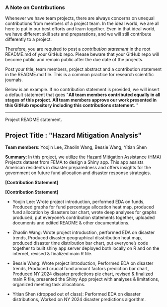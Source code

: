 ### A Note on Contributions

Whenever we have team projects, there are always concerns on unequal contributions from members of a project team. In the ideal world, we are all here to put in our best efforts and learn together. Even in that ideal world, we have different skill sets and preparations, and we will still contribute differently to a project. 

Therefore, you are required to post a *contribution statement* in the root README.md of your GitHub repo. Please beware that your GitHub repo will become public and remain public after the due date of the projects. 

Post your title, team members, project abstract and a contribution statement in the README.md file.  This is a common practice for research scientific journals. 

Below is an example. If no contribution statement is provided, we will insert a default statement that goes "**All team members contributed equally in all stages of this project. All team members approve our work presented in this GitHub repository including this contributions statement**. "

---
Project README statement.

## Project Title : "Hazard Mitigation Analysis"

**Team members**: Yoojin Lee, Zhaolin Wang, Bessie Wang, Yitian Shen

**Summary**: In this project, we utilize the Hazard Mitigation Assistance (HMA) Projects dataset from FEMA to design a Shiny app. This app assists American residents in disaster preparedness and offers insights for the government on future fund allocation and disaster response strategies.

**[Contribution Statement]** 

**[Contribution Statement]** 
-  Yoojin Lee: Wrote project introduction, performed EDA on funds, Produced graphs for fund percentage allocation heat map, produced fund allocation by disasters bar chart, wrote deep analyses for graphs produced, put everyone’s contribution statements together, uploaded documents and edited README & other documentations.
	
- Zhaolin Wang: Wrote project introduction, performed EDA on disaster trends, Produced disaster geographical disstribution heat map, produced disaster time distribution bar chart, put everyone’s code together to built shiny app server deployed both locally on R and on the internet, revised & finalized main R file.
	
- Bessie Wang: Wrote project introduction, Performed EDA on disaster trends, Produced crucial fund amount factors prediction bar chart, Produced NY 2024 disaster predictions pie chart, revised & finalized main R file, presented the Shiny App project with analyses & limitations, organized meeting task allocations.

- Yitian Shen (dropped out of class): Performed EDA on disaster distributions, Worked on NY 2024 disaster predictions algorithm.